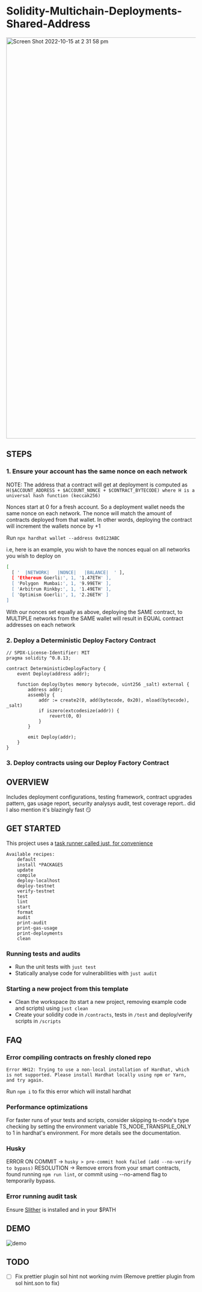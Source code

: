 #  Solidity-Multichain-Deployments-Shared-Address


<img width="1065" alt="Screen Shot 2022-10-15 at 2 31 58 pm" src="https://user-images.githubusercontent.com/7098556/195967186-4fc99424-80c1-4256-9ae0-cfe12dfb08cd.png">


## STEPS

### 1. Ensure your account has the same nonce on each network

NOTE: The address that a contract will get at deployment is computed as `H($ACCOUNT_ADDRESS + $ACCOUNT_NONCE + $CONTRACT_BYTECODE) where H is a universal hash function (keccak256)`

Nonces start at 0 for a fresh account. So a deployment wallet needs the same nonce on each network. The nonce will match the amount of contracts deployed from that wallet.
In other words, deploying the contract will increment the wallets nonce by +1

Run `npx hardhat wallet --address 0x0123ABC`


i.e, here is an example, you wish to have the nonces equal on all networks you wish to deploy on

```bash
[
  [ '  |NETWORK|   |NONCE|   |BALANCE|  ' ],
  [ 'Ethereum Goerli:', 1, '1.47ETH' ],
  [ 'Polygon  Mumbai:', 1, '9.99ETH' ],
  [ 'Arbitrum Rinkby:', 1, '1.49ETH' ],
  [ 'Optimism Goerli:', 1, '2.26ETH' ]
]
```

With our nonces set equally as above, deploying the SAME contract, to MULTIPLE networks from the SAME wallet will result in EQUAL contract addresses on each network


### 2. Deploy a Deterministic Deploy Factory Contract


```solidity
// SPDX-License-Identifier: MIT
pragma solidity ^0.8.13;

contract DeterministicDeployFactory {
    event Deploy(address addr);

    function deploy(bytes memory bytecode, uint256 _salt) external {
        address addr;
        assembly {
            addr := create2(0, add(bytecode, 0x20), mload(bytecode), _salt)
            if iszero(extcodesize(addr)) {
                revert(0, 0)
            }
        }

        emit Deploy(addr);
    }
}

```

### 3. Deploy contracts using our Deploy Factory Contract




###

## OVERVIEW

Includes deployment configurations, testing framework, contract upgrades pattern, gas usage report, security analysys audit, test coverage report.. did I also mention it's blazingly fast 😏

## GET STARTED

This project uses a [task runner called just, for convenience](https://github.com/casey/just)

```
Available recipes:
    default
    install *PACKAGES
    update
    compile
    deploy-localhost
    deploy-testnet
    verify-testnet
    test
    lint
    start
    format
    audit
    print-audit
    print-gas-usage
    print-deployments
    clean
```

### Running tests and audits

- Run the unit tests with `just test`
- Statically analyse code for vulnerabilities with `just audit`


### Starting a new project from this template

- Clean the workspace (to start a new project, removing example code and scripts) using `just clean`
- Create your solidity code in `/contracts`, tests in `/test` and deploy/verify scripts in `/scripts`


## FAQ

### Error compiling contracts on freshly cloned repo

`Error HH12: Trying to use a non-local installation of Hardhat, which is not supported.
Please install Hardhat locally using npm or Yarn, and try again.`

Run `npm i` to fix this error which will install hardhat

### Performance optimizations
For faster runs of your tests and scripts, consider skipping ts-node's type checking by setting the environment variable TS_NODE_TRANSPILE_ONLY to 1 in hardhat's environment. For more details see the documentation.


### Husky

ERROR ON COMMIT -> `husky > pre-commit hook failed (add --no-verify to bypass)`
RESOLUTION -> Remove errors from your smart contracts, found running `npm run lint`, or commit using --no-amend flag to temporarily bypass.


### Error running audit task
Ensure [Slither](https://github.com/crytic/slither) is installed and in your $PATH

## DEMO

![demo](https://i.ibb.co/tY00DR0/Screen-Shot-2022-07-13-at-1-57-15-pm.png)

## TODO

- [ ] Fix prettier plugin sol hint not working nvim (Remove prettier plugin from sol hint.son to fix)
